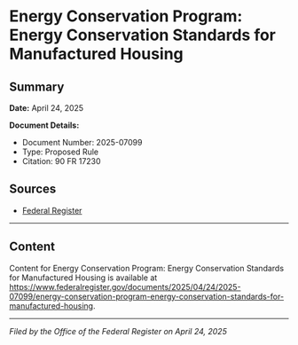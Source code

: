 # Energy Conservation Program: Energy Conservation Standards for Manufactured Housing

## Summary

**Date:** April 24, 2025

**Document Details:**
- Document Number: 2025-07099
- Type: Proposed Rule
- Citation: 90 FR 17230

## Sources
- [Federal Register](https://www.federalregister.gov/documents/2025/04/24/2025-07099/energy-conservation-program-energy-conservation-standards-for-manufactured-housing)

---

## Content

Content for Energy Conservation Program: Energy Conservation Standards for Manufactured Housing is available at https://www.federalregister.gov/documents/2025/04/24/2025-07099/energy-conservation-program-energy-conservation-standards-for-manufactured-housing.

---

*Filed by the Office of the Federal Register on April 24, 2025*
